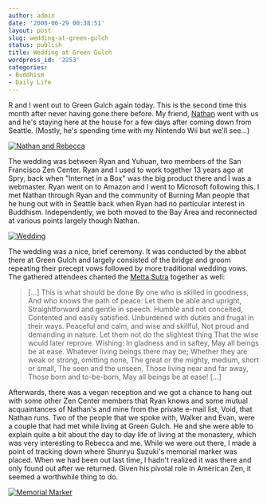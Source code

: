 ```yaml
---
author: admin
date: '2008-06-29 00:38:51'
layout: post
slug: wedding-at-green-gulch
status: publish
title: Wedding at Green Gulch
wordpress_id: '2253'
categories:
- Buddhism
- Daily Life
---
```


R and I went out to Green Gulch again today. This is the second time
this month after never having gone there before. My friend,
[Nathan](http://www.technosattva.org) went with us and he's staying here
at the house for a few days after coming down from Seattle. (Mostly,
he's spending time with my Nintendo Wii but we'll see...)

[![Nathan and
Rebecca](http://farm4.static.flickr.com/3198/2620406754_1325753f57.jpg)](http://www.flickr.com/photos/albill/2620406754/ "Nathan and Rebecca by albill, on Flickr")

The wedding was between Ryan and Yuhuan, two members of the San
Francisco Zen Center. Ryan and I used to work together 13 years ago at
Spry, back when "Internet in a Box" was the big product there and I was
a webmaster. Ryan went on to Amazon and I went to Microsoft following
this. I met Nathan through Ryan and the community of Burning Man people
that he hung out with in Seattle back when Ryan had no particular
interest in Buddhism. Independently, we both moved to the Bay Area and
reconnected at various points largely though Nathan.

[![Wedding](http://farm4.static.flickr.com/3149/2619587313_20be92d22b.jpg)](http://www.flickr.com/photos/albill/2619587313/ "Wedding by albill, on Flickr")

The wedding was a nice, brief ceremony. It was conducted by the abbot
there at Green Gulch and largely consisted of the bridge and groom
repeating their precept vows followed by more traditional wedding vows.
The gathered attendees chanted the [Metta
Sutra](http://dharma.ncf.ca/introduction/sutras/metta-sutra.html)
together as well:

> [...] This is what should be done By one who is skilled in goodness,
> And who knows the path of peace: Let them be able and upright,
> Straightforward and gentle in speech. Humble and not conceited,
> Contented and easily satisfied. Unburdened with duties and frugal in
> their ways. Peaceful and calm, and wise and skillful, Not proud and
> demanding in nature. Let them not do the slightest thing That the wise
> would later reprove. Wishing: In gladness and in saftey, May all
> beings be at ease. Whatever living beings there may be; Whether they
> are weak or strong, omitting none, The great or the mighty, medium,
> short or small, The seen and the unseen, Those living near and far
> away, Those born and to-be-born, May all beings be at ease! [...]

Afterwards, there was a vegan reception and we got a chance to hang out
with some other Zen Center members that Ryan knows and some mutual
acquaintances of Nathan's and mine from the private e-mail list, Void,
that Nathan runs. Two of the people that we spoke with, Walker and Evan,
were a couple that had met while living at Green Gulch. He and she were
able to explain quite a bit about the day to day life of living at the
monastery, which was very interesting to Rebecca and me. While we were
out there, I made a point of tracking down where Shunryu Suzuki's
memorial marker was placed. When we had been out last time, I hadn't
realized it was there and only found out after we returned. Given his
pivotal role in American Zen, it seemed a worthwhile thing to do.

[![Memorial
Marker](http://farm4.static.flickr.com/3066/2620405672_ebd018dcc2.jpg)](http://www.flickr.com/photos/albill/2620405672/ "Memorial Marker by albill, on Flickr")
